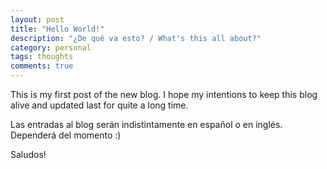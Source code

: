 ```yaml
---
layout: post
title: "Hello World!"
description: "¿De qué va esto? / What's this all about?"
category: personal
tags: thoughts
comments: true
---
```


This is my first post of the new blog. I hope my intentions to keep this blog alive and updated last for quite a long time.

Las entradas al blog serán indistintamente en español o en inglés. Dependerá del momento :)

Saludos!